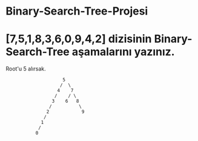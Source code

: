 # Binary-Search-Tree-Projesi
# [7,5,1,8,3,6,0,9,4,2] dizisinin Binary-Search-Tree aşamalarını yazınız.
Root'u 5 alırsak.
                       
                         5
                        /  \
                       4    7
                      /    / \
                     3    6   8
                    /          \ 
                   2            9
                  /
                 1
                /
               0 
